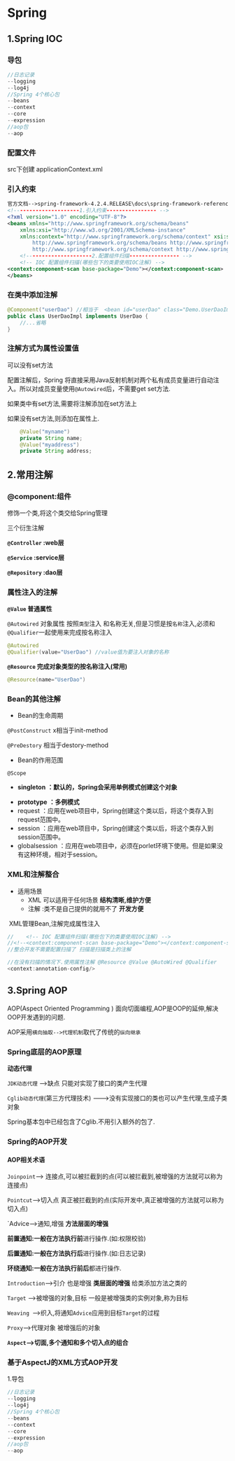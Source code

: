 # Spring

## 1.Spring IOC

### 导包

```java
//日志记录 
--logging
--log4j
//Spring 4个核心包
--beans 
--context 
--core 
--expression
//aop包
--aop
```

### 配置文件

src下创建 applicationContext.xml

### 引入约束

```xml
官方文档-->spring-framework-4.2.4.RELEASE\docs\spring-framework-reference\html\xsd-configuration.html
<!---------------------1.引入约束---------------- -->
<?xml version="1.0" encoding="UTF-8"?>
<beans xmlns="http://www.springframework.org/schema/beans"
    xmlns:xsi="http://www.w3.org/2001/XMLSchema-instance"
    xmlns:context="http://www.springframework.org/schema/context" xsi:schemaLocation="
        http://www.springframework.org/schema/beans http://www.springframework.org/schema/beans/spring-beans.xsd
        http://www.springframework.org/schema/context http://www.springframework.org/schema/context/spring-context.xsd"> <!-- bean definitions here -->
    <!---------------------2.配置组件扫描---------------- -->
    <!-- IOC 配置组件扫描(哪些包下的类要使用IOC注解) -->
<context:component-scan base-package="Demo"></context:component-scan>
</beans>
```

### 在类中添加注解

```java
@Component("userDao") //相当于  <bean id="userDao" class="Demo.UserDaoImpl">
public class UserDaoImpl implements UserDao {
    //...省略
}
```

### 注解方式为属性设置值

可以没有set方法

配置注解后，Spring 将直接采用Java反射机制对两个私有成员变量进行自动注入。所以对成员变量使用`@Autowired`后，不需要get set方法.

如果类中有set方法,需要将注解添加在set方法上

如果没有set方法,则添加在属性上.

```java
	@Value("myname")
	private String name; 
	@Value("myaddress")
	private String address; 	
```

## 2.常用注解

### @component:组件

修饰一个类,将这个类交给Spring管理

三个衍生注解

**`@Controller` :web层**

**`@Service` :service层**

**`@Repository` :dao层**

### 属性注入的注解

**`@Value` 普通属性**

`@Autowired` 对象属性 按照`类型`注入 和名称无关,但是习惯是按`名称`注入,必须和`@Qualifier`一起使用来完成按名称注入

```java
@Autowired
@Qualifier(value="UserDao") //value值为要注入对象的名称
```

**`@Resource` 完成对象类型的按名称注入(常用)**

```java
@Resource(name="UserDao")
```

### Bean的其他注解

* Bean的生命周期

`@PostConstruct` x相当于init-method

`@PreDestory` 相当于destory-method

* Bean的作用范围

`@Scope`

*  **singleton**          **：默认的，Spring会采用单例模式创建这个对象**

- **prototype**        **：多例模式**
- request              ：应用在web项目中，Spring创建这个类以后，将这个类存入到request范围中。
- session               ：应用在web项目中，Spring创建这个类以后，将这个类存入到session范围中。
- globalsession    ：应用在web项目中，必须在porlet环境下使用。但是如果没有这种环境，相对于session。

### XML和注解整合

* 适用场景
  * XML 可以适用于任何场景 **结构清晰,维护方便**
  * 注解 :类不是自己提供的就用不了 **开发方便**

​	XML管理Bean,注解完成属性注入

```java
//    <!-- IOC 配置组件扫描(哪些包下的类要使用IOC注解) -->
//<!--<context:component-scan base-package="Demo"></context:component-scan>-->
//整合开发不需要配置扫描了 扫描是扫描类上的注解

//在没有扫描的情况下.使用属性注解 @Resource @Value @AutoWired @Qualifier
<context:annotation-config/>
```

## 3.Spring AOP

AOP(Aspect Oriented Programming ) 面向切面编程,AOP是OOP的延伸,解决OOP开发遇到的问题.

AOP采用`横向抽取-->代理机制`取代了传统的`纵向继承`

### Spring底层的AOP原理

**动态代理**

`JDK动态代理` -->缺点 只能对实现了接口的类产生代理

`Cglib动态代理`(第三方代理技术) --->没有实现接口的类也可以产生代理,生成子类对象

Spring基本包中已经包含了Cglib.不用引入额外的包了.

### Spring的AOP开发

#### AOP相关术语

`Joinpoint`--> 连接点,可以被拦截到的点(可以被拦截到,被增强的方法就可以称为连接点)

`Pointcut`-->切入点 真正被拦截到的点(实际开发中,真正被增强的方法就可以称为切入点)

`Advice-->通知,增强 **方法层面的增强**

**前置通知:**一般在**方法执行前**进行操作.(如:权限校验)

**后置通知:**一般在**方法执行后**进行操作.(如:日志记录)

**环绕通知:**一般在**方法执行前后**都进行操作.

`Introduction`-->引介 也是增强 **类层面的增强**  给类添加方法之类的

`Target` -->被增强的对象,目标 一般是被增强类的实例对象,称为目标

`Weaving `-->织入,将通知`Advice`应用到目标`Target`的过程

`Proxy`-->代理对象 被增强后的对象

**`Aspect`-->切面,多个通知和多个切入点的组合**

### 基于AspectJ的XML方式AOP开发

1.导包

```java
//日志记录 
--logging
--log4j
//Spring 4个核心包
--beans 
--context 
--core 
--expression
//aop包
--aop
```



